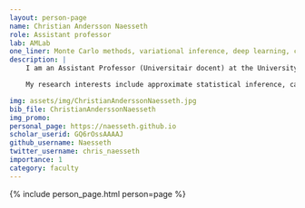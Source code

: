 ```yaml
---
layout: person-page
name: Christian Andersson Naesseth
role: Assistant professor
lab: AMLab
one_liner: Monte Carlo methods, variational inference, deep learning, causal inference. Interdisciplinary research in life science, finance, and engineering.
description: |
    I am an Assistant Professor (Universitair docent) at the University of Amsterdam and a member of [AMLab](https://amlab.science.uva.nl/). Previously, I was a postdoctoral research scientist with David Blei at the Data Science Institute, Columbia University. I completed my PhD in Electrical Engineering at Linköping University, advised by Fredrik Lindsten and Thomas Schön.

    My research interests include approximate statistical inference, causality and artificial intelligence as well as their application to the life sciences.

img: assets/img/ChristianAnderssonNaesseth.jpg
bib_file: ChristianAnderssonNaesseth
img_promo: 
personal_page: https://naesseth.github.io
scholar_userid: GQ6rOssAAAAJ
github_username: Naesseth
twitter_username: chris_naesseth
importance: 1
category: faculty 
---
```


{% include person_page.html person=page %}
